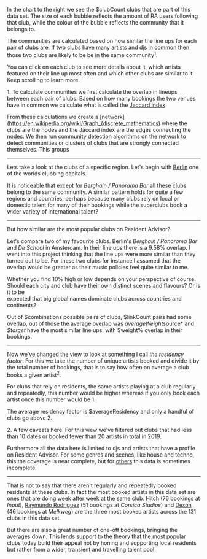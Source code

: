 In the chart to the right we see the $clubCount clubs that are part of this data set. 
The size of each bubble reflects the amount of RA users following that club, 
while the colour of the bubble reflects the community that it belongs to. 

The communities are calculated based on how similar the line ups for each pair of 
clubs are. If two clubs have many artists and djs in common then those two clubs 
are likely to be be in the same community<sup>1</sup>.

You can click on each club to see more details about it, which artists featured 
on their line up most often and which other clubs are similar to it. Keep
scrolling to learn more.

<div class="footnote">

1\. To calculate communities we first calculate the overlap in lineups between each pair of clubs. Based on how many bookings the two venues have in common we calculate what is called the [Jaccard index](https://en.wikipedia.org/wiki/Jaccard_index). 

From these calculations we create a [network](https://en.wikipedia.org/wiki/Graph_(discrete_mathematics) where the clubs are the nodes and the Jaccard index are the edges connecting the nodes. We then run [community detection](https://en.wikipedia.org/wiki/Louvain_modularity) algorithms on the network to detect communities or clusters of clubs that are strongly connected themselves. This groups 

</div>

--- 

Lets take a look at the clubs of a specific region. Let's begin with 
[Berlin](https://www.residentadvisor.net/events/de/berlin) one of the worlds 
clubbing capitals.

It is noticeable that except for *Berghain / Panorama Bar* all these clubs belong 
to the same community. A similar pattern holds for quite a 
few regions and countries, perhaps because many clubs rely on local or domestic 
talent for many of their bookings while the superclubs book a wider variety 
of international talent?

--- 
But how similar are the most popular clubs on Resident Advisor?

Let's compare two of my favourite clubs. Berlin's *Berghain / Panorama Bar* and
*De School* in Amsterdam. In their line ups there is a 9.58% overlap. I went into 
this project thinking that the line ups were more similar than they turned out to be. 
For these two clubs for instance I assumed that the overlap would be greater as 
their music policies feel quite similar to me. 
 
Whether you find 10% high or low depends on your perspective of course. Should 
each city and club have their own distinct scenes and flavours? Or is it to be  
expected that big global names dominate clubs across countries and continents?

Out of $combinations possible pairs of clubs, $linkCount pairs had some overlap, 
out of those the average overlap was $averageWeight%. *$source* and *$target* have 
the most similar line ups, with $weight% overlap in their bookings.

---

Now we've changed the view to look at something I call *the residency factor*. 
For this we take the number of unique artists booked and divide it by the total 
number of bookings, that is to say how often on average a club books a given artist<sup>2</sup>.

For clubs that rely on residents, the same artists playing at a club regularly and repeatedly, 
this number would be higher whereas if you only book each artist once this number would be 1.

The average residency factor is $averageResidency and only a handful of clubs go above 2.

<div class="footnote">

2\. A few caveats here. For this view we've filtered out clubs that had less than 10 dates or booked fewer than 20 artists in total in 2019. 

Furthermore all the data here is limited to djs and artists that have a profile on Resident Advisor. For some genres and scenes, like house and techno, this the coverage is near complete, but for <a href="https://www.residentadvisor.net/events/1281396">others</a> this data is sometimes incomplete.

</div>

--- 

That is not to say that there aren't regularly and repeatedly booked residents at these clubs. 
In fact the most booked artists in this data set are ones that are doing week after 
week at the same club. [Hitch](https://www.residentadvisor.net/dj/hitch) (76 bookings at <em>Input</em>),
[Raymundo Rodriguez](https://www.residentadvisor.net/dj/raymundorodriguez) (51 bookings at <em>Corsica Studios</em>) 
and [Dexon](https://www.residentadvisor.net/dj/dexon)  (46 bookings at <em>Melkweg</em>) 
are the three most booked artists across the 131 clubs in this data set.
 
But there are also a great number of one-off bookings, bringing the averages down. 
This lends support to the theory that the most popular clubs today build their 
appeal not by honing and supporting local residents but rather from a wider, 
transient and travelling talent pool. 